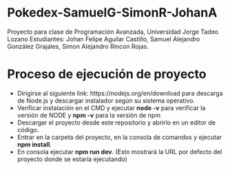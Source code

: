 # Pokedex-SamuelG-SimonR-JohanA
Proyecto para clase de Programación Avanzada, Universidad Jorge Tadeo Lozano
Estudiantes: Johan Felipe Aguilar Castillo, Samuel Alejandro González Grajales, Simon Alejandro Rincon Rojas.

<h1>Proceso de ejecución de proyecto</h1>
<ul>
  <li>Dirigirse al siguiente link: https://nodejs.org/en/download para descarga de Node.js y descargar instalador según su sistema operativo.</li>
  <li>Verificar instalación en el CMD  y ejecutar <strong>node -v</strong> para verificar la versión de NODE y <strong>npm -v</strong> para la versión de npm</li>
  <li>Descargar el proyecto desde este repositorio y abrirlo en un editor de código.</li>
  <li>Entrar en la carpeta del proyecto, en la consola de comandos y ejecutar <strong>npm install</strong>.</li>
  <li>En consola ejecutar <strong>npm run dev</strong>. (Esto mostrará la URL por defecto del proyecto donde se estaría ejecutando)</li>
</ul>